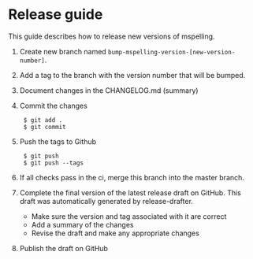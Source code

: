 # Release guide

This guide describes how to release new versions of mspelling.

1. Create new branch named `bump-mspelling-version-[new-version-number]`.
2. Add a tag to the branch with the version number that will be bumped. 
3. Document changes in the CHANGELOG.md (summary)
5. Commit the changes

        $ git add .
        $ git commit

6. Push the tags to Github

        $ git push
        $ git push --tags

7. If all checks pass in the ci, merge this branch into the master branch.

8. Complete the final version of the latest release draft on GitHub. This draft was
   automatically generated by release-drafter.
   - Make sure the version and tag associated with it are correct
   - Add a summary of the changes
   - Revise the draft and make any appropriate changes
9. Publish the draft on GitHub